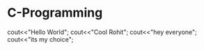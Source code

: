 # C-Programming
cout<<"Hello World";
cout<<"Cool Rohit";
cout<<"hey everyone";
cout<<"its my choice";
